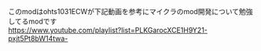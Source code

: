 このmodはohts1031ECWが下記動画を参考にマイクラのmod開発について勉強してるmodです  
https://www.youtube.com/playlist?list=PLKGarocXCE1H9Y21-pxjt5Pt8bW14twa-